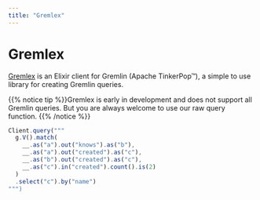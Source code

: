 ```yaml
---
title: "Gremlex"
---
```


# Gremlex

[Gremlex](https://github.com/Revmaker/gremlex) is an Elixir client for Gremlin (Apache TinkerPop™), a simple to use library for creating Gremlin queries.

{{% notice tip %}}Gremlex is early in development and does not support all Gremlin queries. But you are always welcome to use our raw query function.
{{% /notice %}}
```js
Client.query("""
  g.V().match(
    __.as("a").out("knows").as("b"),
    __.as("a").out("created").as("c"),
    __.as("b").out("created").as("c"),
    __.as("c").in("created").count().is(2)
  )
  .select("c").by("name")
""")
```
